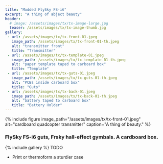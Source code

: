 ```yaml
---
title: "Modded FlySky FS-i6"
excerpt: "A thing of abject beauty"
header:
  # image: /assets/images/tx/tx-image-large.jpg
  teaser: /assets/images/tx/tx-image-thumb.jpg
gallery:
 - url: /assets/images/tx/tx-front-01.jpeg
   image_path: /assets/images/tx/tx-front-01-th.jpeg
   alt: "transmitter front"
   title: "Transmitter"
 - url: /assets/images/tx/tx-template-01.jpeg
   image_path: /assets/images/tx/tx-template-01-th.jpeg
   alt: "paper template taped to carboard box"
   title: "Template"
 - url: /assets/images/tx/tx-guts-01.jpeg
   image_path: /assets/images/tx/tx-guts-01-th.jpeg
   alt: "PCBs inside carboard box"
   title: "Guts"
 - url: /assets/images/tx/tx-back-01.jpeg
   image_path: /assets/images/tx/tx-back-01-th.jpeg
   alt: "battery taped to carboard box"
   title: "Battery Holder"
---
```

{% include figure image_path="/assets/images/tx/tx-front-01.jpeg" alt="cardboard quadcopter transmitter" caption="A thing of beauty." %}
### FlySky FS-i6 guts, Frsky hall-effect gymbals. A cardboard box.
{% include gallery %}
TODO
- Print or thermoform a sturdier case